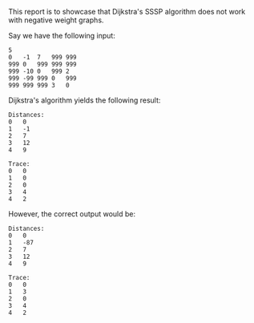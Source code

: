 This report is to showcase that Dijkstra's SSSP algorithm does not work with negative weight graphs.

Say we have the following input:

```
5
0	-1	7	999	999
999	0	999	999	999
999	-10	0	999	2
999	-99	999	0	999
999	999	999	3	0
```

Dijkstra's algorithm yields the following result:

```
Distances:
0	0
1	-1
2	7
3	12
4	9

Trace:
0	0
1	0
2	0
3	4
4	2
```

However, the correct output would be: 

```
Distances:
0	0
1	-87
2	7
3	12
4	9

Trace:
0	0
1	3
2	0
3	4
4	2
```